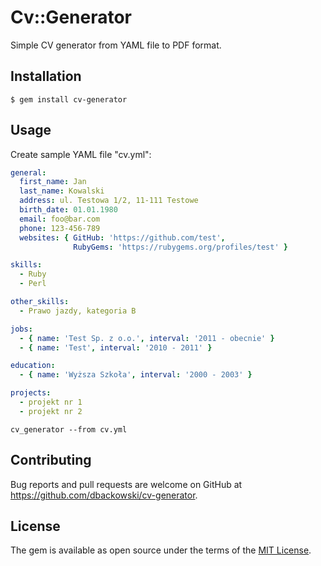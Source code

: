 # Cv::Generator

Simple CV generator from YAML file to PDF format.

## Installation

    $ gem install cv-generator

## Usage

Create sample YAML file "cv.yml":

```yaml
general:
  first_name: Jan
  last_name: Kowalski
  address: ul. Testowa 1/2, 11-111 Testowe
  birth_date: 01.01.1980
  email: foo@bar.com
  phone: 123-456-789
  websites: { GitHub: 'https://github.com/test',
              RubyGems: 'https://rubygems.org/profiles/test' }

skills:
  - Ruby 
  - Perl

other_skills:
  - Prawo jazdy, kategoria B

jobs:
  - { name: 'Test Sp. z o.o.', interval: '2011 - obecnie' }
  - { name: 'Test', interval: '2010 - 2011' }

education:
  - { name: 'Wyższa Szkoła', interval: '2000 - 2003' }

projects:
  - projekt nr 1
  - projekt nr 2
```

    cv_generator --from cv.yml


## Contributing

Bug reports and pull requests are welcome on GitHub at https://github.com/dbackowski/cv-generator.


## License

The gem is available as open source under the terms of the [MIT License](http://opensource.org/licenses/MIT).

